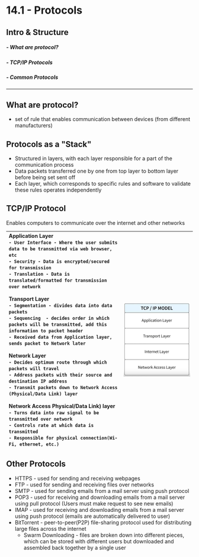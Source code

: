 # 14.1 - Protocols
## Intro & Structure
#####    - What are protocol?
#####    - TCP/IP Protocols
#####    - Common Protocols

---
## What are protocol?
 - set of rule that enables communication between devices (from different manufacturers)

## Protocols as a "Stack"
- Structured in layers, with each layer responsible for a part of the communication process
- Data packets transferred one by one from top layer to bottom layer before being set sent off
- Each layer, which corresponds to specific rules and software to validate these rules operates independently 

## TCP/IP Protocol
Enables computers to communicate over the internet and other networks

| **Application Layer**<br>	`- User Interface - Where the user submits data to be transmitted via web browser, etc`<br>	`- Security - Data is encrypted/secured for transmission`<br>	`- Translation - Data is translated/formatted for transmission over network`  <br><br>**Transport Layer**<br>	`- Segmentation - divides data into data packets`<br>	`- Sequencing  - decides order in which packets will be transmitted, add this information to packet header`<br>	`- Received data from Application layer, sends packet to Network later`<br><br>**Network Layer**<br>	`- Decides optimum route through which packets will travel`<br>	`- Address packets with their source and destination IP address`<br>	`- Transmit packets down to Network Access (Physical/Data Link) layer`<br><br>**Network Access Physical/Data Link) layer**<br>	`- Turns data into raw signal to be transmitted over network`<br>	`- Controls rate at which data is transmitted`<br>	`- Responsible for physical connection(Wi-Fi, ethernet, etc.)` | ![](../Assets/Pasted%20image%2020250818192426.png) |
| :----------------------------------------------------------------------------------------------------------------------------------------------------------------------------------------------------------------------------------------------------------------------------------------------------------------------------------------------------------------------------------------------------------------------------------------------------------------------------------------------------------------------------------------------------------------------------------------------------------------------------------------------------------------------------------------------------------------------------------------------------------------------------------------------------------------------------------------------------------------------------------------------------------------------------------------------------------------------------------------------------------------------------------- | -------------------------------------------------- |

## Other Protocols
- HTTPS - used for sending and receiving webpages
- FTP - used for sending and receiving files over networks
- SMTP - used for sending emails from a mail server using push protocol
- POP3 - used for receiving and downloading emails from a mail server using pull protocol (Users must make request to see new emails)
- IMAP - used for receiving and downloading emails from a mail server using push protocol (emails are automatically delivered to user)
- BitTorrent - peer-to-peer(P2P) file-sharing protocol used for distributing large files across the internet
	- Swarm Downloading - files are broken down into different pieces, which can be stored with different users but downloaded and assembled back together by a single user